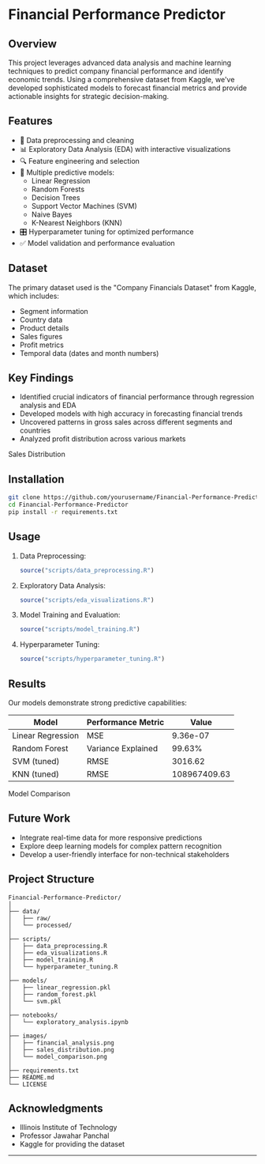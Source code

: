 # Financial Performance Predictor


## Overview

This project leverages advanced data analysis and machine learning techniques to predict company financial performance and identify economic trends. Using a comprehensive dataset from Kaggle, we've developed sophisticated models to forecast financial metrics and provide actionable insights for strategic decision-making.

## Features

- 🧹 Data preprocessing and cleaning
- 📊 Exploratory Data Analysis (EDA) with interactive visualizations
- 🔍 Feature engineering and selection
- 🤖 Multiple predictive models:
  - Linear Regression
  - Random Forests
  - Decision Trees
  - Support Vector Machines (SVM)
  - Naive Bayes
  - K-Nearest Neighbors (KNN)
- 🎛️ Hyperparameter tuning for optimized performance
- ✅ Model validation and performance evaluation

## Dataset

The primary dataset used is the "Company Financials Dataset" from Kaggle, which includes:
- Segment information
- Country data
- Product details
- Sales figures
- Profit metrics
- Temporal data (dates and month numbers)

## Key Findings

- Identified crucial indicators of financial performance through regression analysis and EDA
- Developed models with high accuracy in forecasting financial trends
- Uncovered patterns in gross sales across different segments and countries
- Analyzed profit distribution across various markets

Sales Distribution

## Installation

```bash
git clone https://github.com/yourusername/Financial-Performance-Predictor.git
cd Financial-Performance-Predictor
pip install -r requirements.txt
```

## Usage

1. Data Preprocessing:
   ```R
   source("scripts/data_preprocessing.R")
   ```

2. Exploratory Data Analysis:
   ```R
   source("scripts/eda_visualizations.R")
   ```

3. Model Training and Evaluation:
   ```R
   source("scripts/model_training.R")
   ```

4. Hyperparameter Tuning:
   ```R
   source("scripts/hyperparameter_tuning.R")
   ```

## Results

Our models demonstrate strong predictive capabilities:

| Model | Performance Metric | Value |
|-------|---------------------|-------|
| Linear Regression | MSE | 9.36e-07 |
| Random Forest | Variance Explained | 99.63% |
| SVM (tuned) | RMSE | 3016.62 |
| KNN (tuned) | RMSE | 108967409.63 |

Model Comparison

## Future Work

- Integrate real-time data for more responsive predictions
- Explore deep learning models for complex pattern recognition
- Develop a user-friendly interface for non-technical stakeholders

## Project Structure

```
Financial-Performance-Predictor/
│
├── data/
│   ├── raw/
│   └── processed/
│
├── scripts/
│   ├── data_preprocessing.R
│   ├── eda_visualizations.R
│   ├── model_training.R
│   └── hyperparameter_tuning.R
│
├── models/
│   ├── linear_regression.pkl
│   ├── random_forest.pkl
│   └── svm.pkl
│
├── notebooks/
│   └── exploratory_analysis.ipynb
│
├── images/
│   ├── financial_analysis.png
│   ├── sales_distribution.png
│   └── model_comparison.png
│
├── requirements.txt
├── README.md
└── LICENSE
```


## Acknowledgments

- Illinois Institute of Technology
- Professor Jawahar Panchal
- Kaggle for providing the dataset

---

